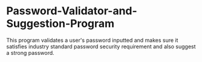 # Password-Validator-and-Suggestion-Program
This program validates a user's password inputted and makes sure it satisfies industry standard password security requirement and also suggest a strong password.
